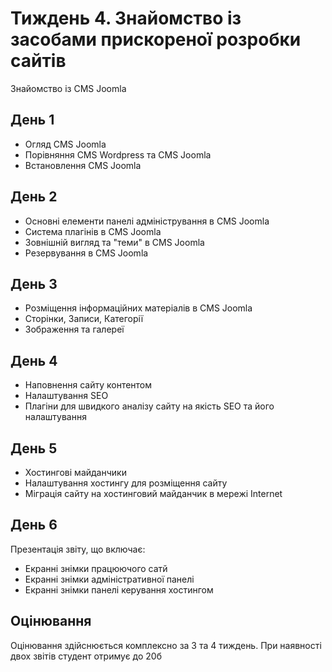 # Тиждень 4. Знайомство із засобами прискореної розробки сайтів

Знайомство із CMS Joomla

## День 1
- Огляд CMS Joomla
- Порівняння CMS Wordpress та CMS Joomla
- Встановлення CMS Joomla

## День 2
- Основні елементи панелі адміністрування в CMS Joomla
- Система плагінів в CMS Joomla
- Зовнішній вигляд та "теми" в CMS Joomla
- Резервування в CMS Joomla

## День 3
- Розміщення інформаційних матеріалів в CMS Joomla
- Сторінки, Записи, Категорії
- Зображення та галереї

## День 4
- Наповнення сайту контентом
- Налаштування SEO
- Плагіни для швидкого аналізу сайту на якість SEO та його налаштування

## День 5
- Хостингові майданчики
- Налаштування хостингу для розміщення сайту
- Міграція сайту на хостинговий майданчик в мережі Internet

## День 6
Презентація звіту, що включає:
- Екранні знімки працюючого сатй
- Екранні знімки адміністративної панелі
- Екранні знімки панелі керування хостингом

## Оцінювання
Оцінювання здійснюється комплексно за 3 та 4 тиждень. При наявності двох звітів студент отримує до 20б
